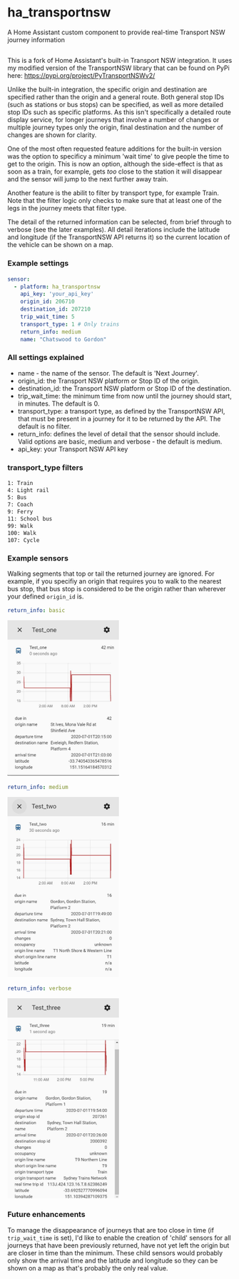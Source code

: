 # ha_transportnsw
A Home Assistant custom component to provide real-time Transport NSW journey information

##
This is a fork of Home Assistant's built-in Transport NSW integration.  It uses my modified version of the TransportNSW library that can be found on PyPi here: https://pypi.org/project/PyTransportNSWv2/

Unlike the built-in integration, the specific origin and destination are specified rather than the origin and a general route.  Both general stop IDs (such as stations or bus stops) can be specified, as well as more detailed stop IDs such as specific platforms.  As this isn't specifically a detailed route display service, for longer journeys that involve a number of changes or multiple journey types only the origin, final destination and the number of changes are shown for clarity.
 
One of the most often requested feature additions for the built-in version was the option to specificy a minimum 'wait time' to give people the time to get to the origin.  This is now an option, although the side-effect is that as soon as a train, for example, gets _too_ close to the station it will disappear and the sensor will jump to the next further away train.

Another feature is the abilit to filter by transport type, for example Train.  Note that the filter logic only checks to make sure that at least one of the legs in the journey meets that filter type.

The detail of the returned information can be selected, from brief through to verbose (see the later examples).  All detail iterations include the latitude and longitude (if the TransportNSW API returns it) so the current location of the vehicle can be shown on a map.

### Example settings
```yaml
sensor:
  - platform: ha_transportnsw
    api_key: 'your_api_key'
    origin_id: 206710
    destination_id: 207210
    trip_wait_time: 5
    transport_type: 1 # Only trains
    return_info: medium
    name: "Chatswood to Gordon"
```

### All settings explained
* name - the name of the sensor.  The default is 'Next Journey'.
* origin_id: the Transport NSW platform or Stop ID of the origin.
* destination_id: the Transport NSW platform or Stop ID of the destination.
* trip_wait_time: the minimum time from now until the journey should start, in minutes.  The default is 0.
* transport_type: a transport type, as defined by the TransportNSW API, that must be present in a journey for it to be returned by the API.  The default is no filter.
* return_info: defines the level of detail that the sensor should include.  Valid options are basic, medium and verbose - the default is medium.
* api_key: your Transport NSW API key

### transport_type filters
```
1: Train
4: Light rail
5: Bus
7: Coach
9: Ferry
11: School bus
99: Walk
100: Walk
107: Cycle
```
### Example sensors

Walking segments that top or tail the returned journey are ignored.  For example, if you specifiy an origin that requires you to walk to the nearest bus stop, that bus stop is considered to be the origin rather than wherever your defined `origin_id` is.

```yaml
return_info: basic
```
<img src="https://github.com/andystewart999/ha-transportnsw/blob/master/images/basic_sensor.JPG" width=250>
<br> 

```yaml
return_info: medium
```
<img src="https://github.com/andystewart999/ha-transportnsw/blob/master/images/medium_sensor.JPG" width=250>
<br> 

```yaml
return_info: verbose
```
<img src="https://github.com/andystewart999/ha-transportnsw/blob/master/images/verbose_sensor.JPG" width=250>
<br> 

### Future enhancements
To manage the disappearance of journeys that are too close in time (if `trip_wait_time` is set), I'd like to enable the creation of 'child' sensors for all journeys that have been previously returned, have not yet left the origin but are closer in time than the minimum.  These child sensors would probably only show the arrival time and the latitude and longitude so they can be shown on a map as that's probably the only real value.
